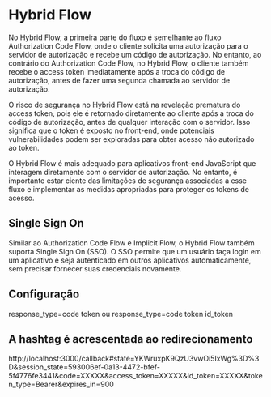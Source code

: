 # Hybrid Flow

No Hybrid Flow, a primeira parte do fluxo é semelhante ao fluxo Authorization Code Flow, onde o cliente solicita uma autorização para o servidor de autorização e recebe um código de autorização. No entanto, ao contrário do Authorization Code Flow, no Hybrid Flow, o cliente também recebe o access token imediatamente após a troca do código de autorização, antes de fazer uma segunda chamada ao servidor de autorização.

O risco de segurança no Hybrid Flow está na revelação prematura do access token, pois ele é retornado diretamente ao cliente após a troca do código de autorização, antes de qualquer interação com o servidor. Isso significa que o token é exposto no front-end, onde potenciais vulnerabilidades podem ser exploradas para obter acesso não autorizado ao token.

O Hybrid Flow é mais adequado para aplicativos front-end JavaScript que interagem diretamente com o servidor de autorização. No entanto, é importante estar ciente das limitações de segurança associadas a esse fluxo e implementar as medidas apropriadas para proteger os tokens de acesso.

## Single Sign On

Similar ao Authorization Code Flow e Implicit Flow, o Hybrid Flow também suporta Single Sign On (SSO). O SSO permite que um usuário faça login em um aplicativo e seja autenticado em outros aplicativos automaticamente, sem precisar fornecer suas credenciais novamente.

## Configuração

response_type=code token ou response_type=code token id_token

## A hashtag é acrescentada ao redirecionamento

http://localhost:3000/callback#state=YKWruxpK9QzU3vwOi5IxWg%3D%3D&session_state=593006ef-0a13-4472-bfef-5f4776fe3441&code=XXXXX&access_token=XXXXX&id_token=XXXXX&token_type=Bearer&expires_in=900